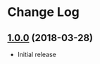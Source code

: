 # Change Log

## [1.0.0](https://github.com/CloudRail/cloudrail-si-dotnet-sdk/tree/1.0.0) (2018-03-28)
- Initial release
